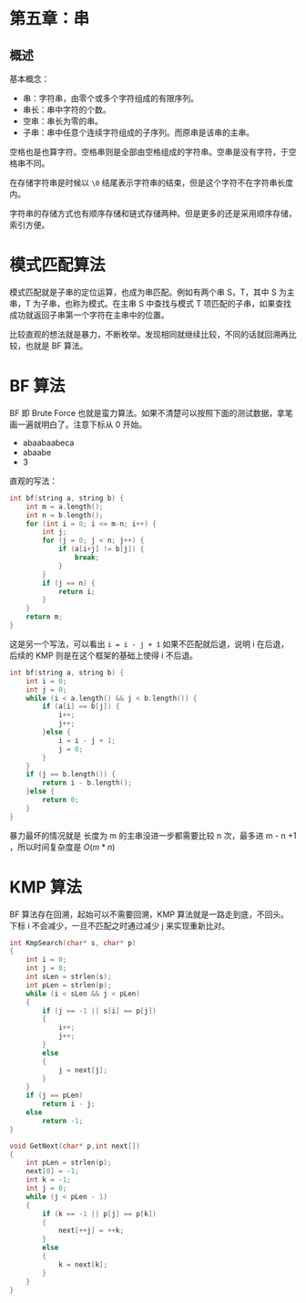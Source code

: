 # 第五章：串

## 概述

基本概念：
* 串：字符串，由零个或多个字符组成的有限序列。
* 串长：串中字符的个数。
* 空串：串长为零的串。
* 子串：串中任意个连续字符组成的子序列。而原串是该串的主串。

空格也是也算字符。空格串则是全部由空格组成的字符串。空串是没有字符，于空格串不同。

在存储字符串是时候以 `\0` 结尾表示字符串的结束，但是这个字符不在字符串长度内。

字符串的存储方式也有顺序存储和链式存储两种。但是更多的还是采用顺序存储，索引方便。

# 模式匹配算法

模式匹配就是子串的定位运算，也成为串匹配。例如有两个串 S，T，其中 S 为主串，T 为子串，也称为模式。在主串 S 中查找与模式 T 项匹配的子串，如果查找成功就返回子串第一个字符在主串中的位置。

比较直观的想法就是暴力，不断枚举。发现相同就继续比较，不同的话就回溯再比较，也就是 BF 算法。

# BF 算法

BF 即 Brute Force 也就是蛮力算法。如果不清楚可以按照下面的测试数据，拿笔画一遍就明白了。注意下标从 0 开始。
* abaabaabeca 
* abaabe 
* 3

直观的写法：

```cpp
int bf(string a, string b) {
    int m = a.length();
    int n = b.length();
    for (int i = 0; i <= m-n; i++) {
        int j;
        for (j = 0; j < n; j++) {
            if (a[i+j] != b[j]) {
                break;
            }
        }
        if (j == n) {
            return i;
        }
    }
    return m;
}
```

这是另一个写法，可以看出 `i = i - j + 1` 如果不匹配就后退，说明 i 在后退，后续的 KMP 则是在这个框架的基础上使得 i 不后退。

```cpp
int bf(string a, string b) {
    int i = 0;
    int j = 0;
    while (i < a.length() && j < b.length()) {
        if (a[i] == b[j]) {
            i++;
            j++;
        }else {
            i = i - j + 1;
            j = 0;
        }
    }
    if (j == b.length()) {
        return i - b.length();
    }else {
        return 0;
    }
}
```

暴力最坏的情况就是 长度为 m 的主串没进一步都需要比较 n 次，最多进 m - n +1 ，所以时间复杂度是 $O(m*n)$ 

# KMP 算法

BF 算法存在回溯，起始可以不需要回溯，KMP 算法就是一路走到底，不回头。下标 i 不会减少，一旦不匹配之时通过减少 j 来实现重新比对。

```cpp
int KmpSearch(char* s, char* p)  
{  
    int i = 0;  
    int j = 0;  
    int sLen = strlen(s);  
    int pLen = strlen(p);  
    while (i < sLen && j < pLen)  
    {  
        if (j == -1 || s[i] == p[j])  
        {  
            i++;  
            j++;  
        }  
        else  
        {  
            j = next[j];  
        }  
    }  
    if (j == pLen)  
        return i - j;  
    else  
        return -1;  
}  
```

```cpp
void GetNext(char* p,int next[])  
{  
    int pLen = strlen(p);  
    next[0] = -1;  
    int k = -1;  
    int j = 0;  
    while (j < pLen - 1)  
    {  
        if (k == -1 || p[j] == p[k])   
        {  
            next[++j] = ++k;
        }  
        else   
        {  
            k = next[k];  
        }  
    }  
}
```
